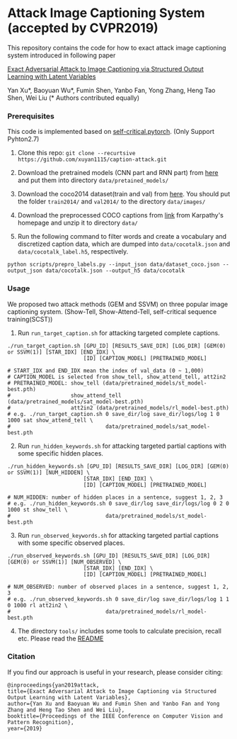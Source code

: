 Attack Image Captioning System (accepted by CVPR2019)
====


This repository contains the code for how to exact attack image captioning system introduced in following paper

[Exact Adversarial Attack to Image Captioning via Structured Output Learning with Latent Variables](https://arxiv.org/pdf/1905.04016.pdf)

Yan Xu*, Baoyuan Wu*, Fumin Shen, Yanbo Fan, Yong Zhang, Heng Tao Shen, Wei Liu (* Authors contributed equally)


### Prerequisites ###

This code is implemented based on [self-critical.pytorch](https://github.com/ruotianluo/self-critical.pytorch). (Only Support Pyhton2.7)

1. Clone this repo: `git clone --recurtsive https://github.com/xuyan1115/caption-attack.git`

2. Download the pretrained models (CNN part and RNN part) from [here]() and put them into directory `data/pretained_models/`

3. Download the coco2014 dataset(train and val) from [here](http://cocodataset.org/#download). You should put the folder `train2014/` and `val2014/` to the directory `data/images/`

4. Download the preprocessed COCO captions from [link](http://cs.stanford.edu/people/karpathy/deepimagesent/caption_datasets.zip) from Karpathy's homepage and unzip it to directory `data/`

5. Run the following command to filter words and create a vocabulary and discretized caption data, which are dumped into `data/cocotalk.json` and `data/cocotalk_label.h5`, respectively.
  ```
  python scripts/prepro_labels.py --input_json data/dataset_coco.json --output_json data/cocotalk.json --output_h5 data/cocotalk
  ```


### Usage ###

We proposed two attack methods (GEM and SSVM) on three popular image captioning system. (Show-Tell, Show-Attend-Tell, self-critical sequence training(SCST))

1. Run `run_target_caption.sh` for attacking targeted complete captions.
```
./run_target_caption.sh [GPU_ID] [RESULTS_SAVE_DIR] [LOG_DIR] [GEM(0) or SSVM(1)] [STAR_IDX] [END_IDX] \
                        [ID] [CAPTION_MODEL] [PRETRAINED_MODEL]
                        
# START_IDX and END_IDX mean the index of val_data (0 ~ 1,000)
# CAPTION_MODEL is selected from show_tell, show_attend_tell, att2in2
# PRETRAINED_MODEL: show_tell (data/pretrained_models/st_model-best.pth)
#                   show_attend_tell (data/pretrained_models/sat_model-best.pth)
#                   att2in2 (data/pretrained_models/rl_model-best.pth)
# e.g. ./run_target_caption.sh 0 save_dir/log save_dir/logs/log 1 0 1000 sat show_attend_tell \
#                              data/pretrained_models/sat_model-best.pth
```

2. Run `run_hidden_keywords.sh` for attacking targeted partial captions with some specific hidden places.
```
./run_hidden_keywords.sh [GPU_ID] [RESULTS_SAVE_DIR] [LOG_DIR] [GEM(0) or SSVM(1)] [NUM_HIDDEN] \
                        [STAR_IDX] [END_IDX] \
                        [ID] [CAPTION_MODEL] [PRETRAINED_MODEL]
                        
# NUM_HIDDEN: number of hidden places in a sentence, suggest 1, 2, 3
# e.g. ./run_hidden_keywords.sh 0 save_dir/log save_dir/logs/log 0 2 0 1000 st show_tell \
#                              data/pretrained_models/st_model-best.pth
```

3. Run `run_observed_keywords.sh` for attacking targeted partial captions with some specific observed places.
```
./run_observed_keywords.sh [GPU_ID] [RESULTS_SAVE_DIR] [LOG_DIR] [GEM(0) or SSVM(1)] [NUM_OBSERVED] \
                        [STAR_IDX] [END_IDX] \
                        [ID] [CAPTION_MODEL] [PRETRAINED_MODEL]
                        
# NUM_OBSERVED: number of observed places in a sentence, suggest 1, 2, 3
# e.g. ./run_observed_keywords.sh 0 save_dir/log save_dir/logs/log 1 1 0 1000 rl att2in2 \
#                              data/pretrained_models/rl_model-best.pth
```

4. The directory `tools/` includes some tools to calculate precision, recall etc. Please read the [README](tools/README)

### Citation ###

If you find our approach is useful in your research, please consider citing:
  
  ```
  @inproceedings{yan2019attack,
  title={Exact Adversarial Attack to Image Captioning via Structured Output Learning with Latent Variables},
  author={Yan Xu and Baoyuan Wu and Fumin Shen and Yanbo Fan and Yong Zhang and Heng Tao Shen and Wei Liu},
  booktitle={Proceedings of the IEEE Conference on Computer Vision and Pattern Recognition},
  year={2019}
  ```
